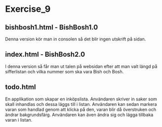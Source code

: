 # Exercise_9
## bishbosh1.html - BishBosh1.0
Denna version kör man in consolen så det blir ingen utskrift på sidan.

## index.html - BishBosh2.0
I denna version så får man ut talen på websidan efter att man valt längd på sifferlistan och vilka nummer som ska vara Bish och Bosh.

## todo.html
En applikation som skapar en inköpslista. Användaren skriver in saker som skall inhandlas och dessa läggs till i listan. Användaren kan sedan markera varan som handlad genom 
att klicka på den, varan blir då överstruken och ändrar bakgrundsfärg.
Användaren kan även ändra sig och lägga tillbaka varan i listan.
